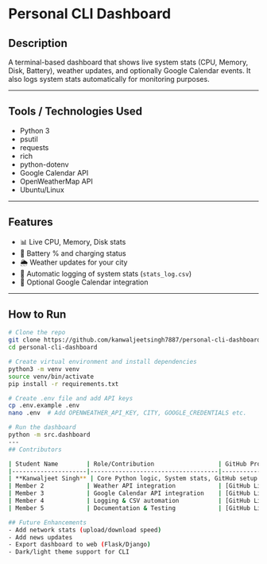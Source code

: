 # Personal CLI Dashboard

## Description
A terminal-based dashboard that shows live system stats (CPU, Memory, Disk, Battery), weather updates, and optionally Google Calendar events. It also logs system stats automatically for monitoring purposes. 

---

## Tools / Technologies Used
- Python 3  
- psutil  
- requests  
- rich  
- python-dotenv  
- Google Calendar API  
- OpenWeatherMap API  
- Ubuntu/Linux  

---

## Features
- 📊 Live CPU, Memory, Disk stats  
- 🔋 Battery % and charging status  
- 🌦️ Weather updates for your city  
- 📝 Automatic logging of system stats (`stats_log.csv`)  
- 📅 Optional Google Calendar integration  

---

## How to Run

```bash
# Clone the repo
git clone https://github.com/kanwaljeetsingh7887/personal-cli-dashboard
cd personal-cli-dashboard

# Create virtual environment and install dependencies
python3 -m venv venv
source venv/bin/activate
pip install -r requirements.txt

# Create .env file and add API keys
cp .env.example .env
nano .env  # Add OPENWEATHER_API_KEY, CITY, GOOGLE_CREDENTIALS etc.

# Run the dashboard
python -m src.dashboard
--- 
## Contributors

| Student Name        | Role/Contribution                  | GitHub Profile Link                          |
|---------------------|------------------------------------|----------------------------------------------|
| **Kanwaljeet Singh** | Core Python logic, System stats, GitHub setup | [kanwaljeetsingh7887](https://github.com/kanwaljeetsingh7887) |
| Member 2            | Weather API integration            | [GitHub Link](#) |
| Member 3            | Google Calendar API integration    | [GitHub Link](#) |
| Member 4            | Logging & CSV automation           | [GitHub Link](#) |
| Member 5            | Documentation & Testing            | [GitHub Link](#) |

## Future Enhancements
- Add network stats (upload/download speed)  
- Add news updates  
- Export dashboard to web (Flask/Django)  
- Dark/light theme support for CLI  

